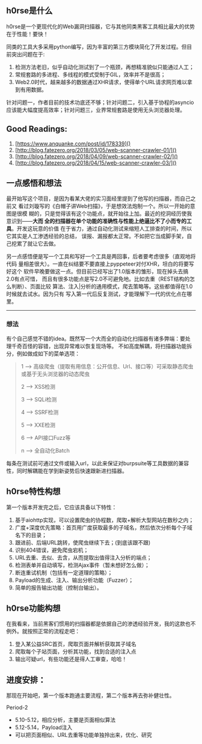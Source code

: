 ## h0rse是什么

h0rse是一个更现代化的Web漏洞扫描器，它与其他同类黑客工具相比最大的优势在于性能！要快！

同类的工具大多采用python编写，因为丰富的第三方模块简化了开发过程。但目前突出问题在于:

1. 检测方法老旧，似乎自动化测试到了一个瓶颈，再想精准貌似只能通过人工；
2. 常规套路的多进程、多线程的模式受制于GIL，效率并不是很高；
3. Web2.0时代，越来越多的数据通过XHR请求，使得单个URL请求网页难以拿到有用数据。

针对问题一，作者目前的技术功底还不够；针对问题二，引入基于协程的asyncio应该能大幅度提高效率；针对问题三，业界常规套路是使用无头浏览器处理。

## Good Readings:

1. [https://www.anquanke.com/post/id/178339]()
2. [http://blog.fatezero.org/2018/03/05/web-scanner-crawler-01/]()
3. [http://blog.fatezero.org/2018/04/09/web-scanner-crawler-02/]()
4. [http://blog.fatezero.org/2018/04/15/web-scanner-crawler-03/]()


## 一点感悟和想法

最开始写这个项目，是因为看某大佬的实习面经里提到了他写的扫描器，而自己之前又
看过刘璇写的《白帽子讲Web扫描》，于是想效法炮制一个。所以一开始的意图是很模
糊的，只是觉得该有这个功能点，就开始往上加。最近的挖洞经历使我意识到——**大而
全的扫描器在单个功能的准确性与性能上绝逼比不了小而专的工具**。开发这玩意的价值
在于省力，通过自动化测试来缩短人工排查的时间，所以它其实是人工渗透经验的总结，
误报、漏报都太正常。不如把它当成脚手架，自己挖累了就让它去做。

另一点感悟便是写一个工具和写好一个工具是两回事，后者要考虑很多（直观地将代码
量相差很大）。一直在纠结要不要直接上pyppeteer对付XHR，坦白的将要写好这个
软件早晚要做这一点。但目前已经写出了1.0版本的雏形，现在掉头去搞2.0有点可惜，
而且有很多功能点是写2.0不可避免地。比如去重（REST结构的怎么判断）、页面比较
算法、注入|分析的通用模式，爬去策略等。这些都值得在1.0时候就去试水。因为只有
写入第一代后反复测试，才能理解下一代的优化点在哪里。

*** 

### 想法

有个自己感觉不错的idea。既然写一个大而全的自动化扫描器有诸多弊端：要处理千奇百怪的容错，出现异常难以恢复现场等。
不如高度解耦，将扫描器功能拆分，例如做成如下的菜单选项：

>   1 --> 高级爬虫（提取有用信息：公开信息、Url、接口等）可采取静态爬虫或基于无头浏览器的动态爬虫
>
>   2 --> XSS检测
>
>   3 --> SQLi检测
>
>   4 --> SSRF检测
>
>   5 --> XXE检测
>
>   6 --> API接口Fuzz等
>
>   n --> 全自动化Batch 

每条在测试前可通过文件或输入url，以此来保证对burpsuite等工具数据的兼容性，同时解耦能在学到新姿势后快速跟新进扫描器。

## h0rse特性构想

第一个版本开发完之后，它应该具备以下特性：

1. 基于aiohttp实现，可以设置爬虫的协程数，爬取+解析大型网站在数秒之内；
2. 广度+深度优先策略：首页用广度获取最多的子域名，然后依次分析每个子域名下的目录；
3. 跟进前、后端URL跳转，使爬虫继续下去；(到底该跟不跟)
4. 识别404错误，避免爬虫宕机；
5. URL去重、去似、去含，从而提取出值得注入分析的端点；
6. 检测表单并自动填写，检测Ajax事件（暂未想好怎么做）；
7. 断连重试机制（包括有一定道理的策略）；
8. Payload的生成、注入、输出分析功能（Fuzzer）；
9. 简单的报告输出功能（控制台输出）。

## h0rse功能构想

在我看来，当前黑客们惯用的扫描器都是依据自己的渗透经验开发，我的这款也不例外。就按照正常的流程走吧：

1. 登入某公益SRC首页，爬取页面并解析获取其子域名
2. 爬取每个子站页面，分析其功能，找到合适的注入点
3. 输出可疑url，有些功能还是得人工审查，哈哈！

## 进度安排：

那现在开始吧，第一个版本跑通主要流程，第二个版本再去弥补健壮性。

Period-2

* 5.10-5.12，相应分析，主要是页面相似算法
* 5.12-5.14，Payload注入
* 可以把页面相似、URL去重等功能单独拎出来，优化、研究
